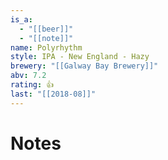 ```yaml
---
is_a:
  - "[[beer]]"
  - "[[note]]"
name: Polyrhythm
style: IPA - New England - Hazy
brewery: "[[Galway Bay Brewery]]"
abv: 7.2
rating: 👍
last: "[[2018-08]]"
---
```

# Notes

